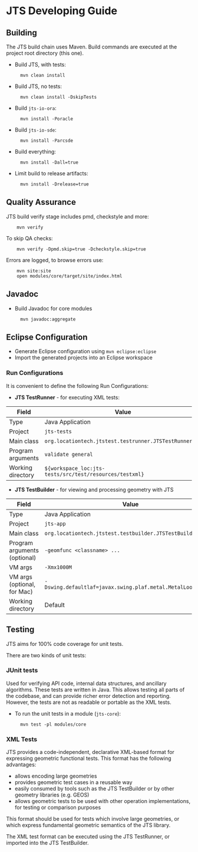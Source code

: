 # JTS Developing Guide

## Building

The JTS build chain uses Maven.  Build commands are executed at the project root directory (this one).

* Build JTS, with tests:

        mvn clean install

* Build JTS, no tests:

        mvn clean install -DskipTests

* Build `jts-io-ora`:

        mvn install -Poracle

* Build `jts-io-sde`:

        mvn install -Parcsde

* Build everything:

        mvn install -Dall=true

* Limit build to release artifacts:

        mvn install -Drelease=true

## Quality Assurance

JTS build verify stage includes pmd, checkstyle and more:

        mvn verify

To skip QA checks:

        mvn verify -Dpmd.skip=true -Dcheckstyle.skip=true

Errors are logged, to browse errors use:
       
        mvn site:site
        open modules/core/target/site/index.html

## Javadoc

* Build Javadoc for core modules

        mvn javadoc:aggregate

## Eclipse Configuration

* Generate Eclipse configuration using `mvn eclipse:eclipse`
* Import the generated projects into an Eclipse workspace

### Run Configurations

It is convenient to define the following Run Configurations:


* **JTS TestRunner** - for executing XML tests:

Field | Value
------|------
Type | Java Application
Project | `jts-tests`
Main class | `org.locationtech.jtstest.testrunner.JTSTestRunnerCmd`
Program arguments | `validate general`
Working directory | `${workspace_loc:jts-tests/src/test/resources/testxml}`

* **JTS TestBuilder** - for viewing and processing geometry with JTS

Field | Value
------|------
Type | Java Application
Project | `jts-app`
Main class | `org.locationtech.jtstest.testbuilder.JTSTestBuilder`
Program arguments (optional) | `-geomfunc <classname> ...`
VM args | `-Xmx1000M`
VM args (optional, for Mac) | `-Dswing.defaultlaf=javax.swing.plaf.metal.MetalLookAndFeel`
Working directory | Default

## Testing

JTS aims for 100% code coverage for unit tests.

There are two kinds of unit tests:

### JUnit tests

Used for verifying API code, internal data structures, and ancillary algorithms.
These tests are written in Java.
This allows testing all parts of the codebase,
and can provide richer error detection and reporting.
However, the tests are not as readable or portable
as the XML tests.

* To run the unit tests in a module (`jts-core`):

        mvn test -pl modules/core

### XML Tests

JTS provides a code-independent, declarative XML-based format for expressing geometric functional tests.
This format has the following advantages:

* allows encoding large geometries
* provides geometric test cases in a reusable way
* easily consumed by tools such as the JTS TestBuilder or by other geometry libraries (e.g. GEOS)
* allows geometric tests to be used with other operation implementations, for testing or comparison purposes

This format should be used for tests which involve large geometries, or which
express fundamental geometric semantics of the JTS library.

The XML test format can be executed using the JTS TestRunner, or imported into the JTS TestBuilder.


